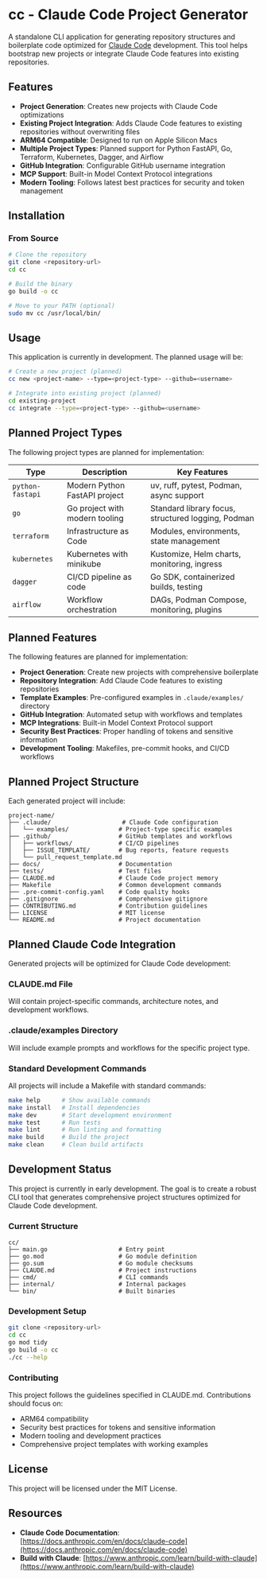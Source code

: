 # cc - Claude Code Project Generator

A standalone CLI application for generating repository structures and boilerplate code optimized for [Claude Code](https://docs.anthropic.com/en/docs/claude-code) development. This tool helps bootstrap new projects or integrate Claude Code features into existing repositories.

## Features

- **Project Generation**: Creates new projects with Claude Code optimizations
- **Existing Project Integration**: Adds Claude Code features to existing repositories without overwriting files  
- **ARM64 Compatible**: Designed to run on Apple Silicon Macs
- **Multiple Project Types**: Planned support for Python FastAPI, Go, Terraform, Kubernetes, Dagger, and Airflow
- **GitHub Integration**: Configurable GitHub username integration
- **MCP Support**: Built-in Model Context Protocol integrations
- **Modern Tooling**: Follows latest best practices for security and token management

## Installation

### From Source

```bash
# Clone the repository  
git clone <repository-url>
cd cc

# Build the binary
go build -o cc

# Move to your PATH (optional)
sudo mv cc /usr/local/bin/
```

## Usage

This application is currently in development. The planned usage will be:

```bash
# Create a new project (planned)
cc new <project-name> --type=<project-type> --github=<username>

# Integrate into existing project (planned)  
cd existing-project
cc integrate --type=<project-type> --github=<username>
```

## Planned Project Types

The following project types are planned for implementation:

| Type | Description | Key Features |
|------|-------------|--------------|
| `python-fastapi` | Modern Python FastAPI project | uv, ruff, pytest, Podman, async support |
| `go` | Go project with modern tooling | Standard library focus, structured logging, Podman |
| `terraform` | Infrastructure as Code | Modules, environments, state management |
| `kubernetes` | Kubernetes with minikube | Kustomize, Helm charts, monitoring, ingress |
| `dagger` | CI/CD pipeline as code | Go SDK, containerized builds, testing |
| `airflow` | Workflow orchestration | DAGs, Podman Compose, monitoring, plugins |

## Planned Features

The following features are planned for implementation:

- **Project Generation**: Create new projects with comprehensive boilerplate
- **Repository Integration**: Add Claude Code features to existing repositories
- **Template Examples**: Pre-configured examples in `.claude/examples/` directory
- **GitHub Integration**: Automated setup with workflows and templates
- **MCP Integrations**: Built-in Model Context Protocol support
- **Security Best Practices**: Proper handling of tokens and sensitive information
- **Development Tooling**: Makefiles, pre-commit hooks, and CI/CD workflows

## Planned Project Structure

Each generated project will include:

```
project-name/
├── .claude/                    # Claude Code configuration
│   └── examples/              # Project-type specific examples
├── .github/                   # GitHub templates and workflows
│   ├── workflows/             # CI/CD pipelines
│   ├── ISSUE_TEMPLATE/        # Bug reports, feature requests
│   └── pull_request_template.md
├── docs/                      # Documentation
├── tests/                     # Test files
├── CLAUDE.md                  # Claude Code project memory
├── Makefile                   # Common development commands
├── .pre-commit-config.yaml    # Code quality hooks
├── .gitignore                 # Comprehensive gitignore
├── CONTRIBUTING.md            # Contribution guidelines
├── LICENSE                    # MIT license
└── README.md                  # Project documentation
```

## Planned Claude Code Integration

Generated projects will be optimized for Claude Code development:

### CLAUDE.md File
Will contain project-specific commands, architecture notes, and development workflows.

### .claude/examples Directory  
Will include example prompts and workflows for the specific project type.

### Standard Development Commands
All projects will include a Makefile with standard commands:

```bash
make help      # Show available commands
make install   # Install dependencies  
make dev       # Start development environment
make test      # Run tests
make lint      # Run linting and formatting
make build     # Build the project
make clean     # Clean build artifacts
```

## Development Status

This project is currently in early development. The goal is to create a robust CLI tool that generates comprehensive project structures optimized for Claude Code development.

### Current Structure

```
cc/
├── main.go                    # Entry point
├── go.mod                     # Go module definition
├── go.sum                     # Go module checksums
├── CLAUDE.md                  # Project instructions
├── cmd/                       # CLI commands
├── internal/                  # Internal packages
└── bin/                       # Built binaries
```

### Development Setup

```bash
git clone <repository-url>
cd cc
go mod tidy
go build -o cc
./cc --help
```

### Contributing

This project follows the guidelines specified in CLAUDE.md. Contributions should focus on:

- ARM64 compatibility
- Security best practices for tokens and sensitive information
- Modern tooling and development practices
- Comprehensive project templates with working examples

## License

This project will be licensed under the MIT License.

## Resources

- **Claude Code Documentation**: [https://docs.anthropic.com/en/docs/claude-code](https://docs.anthropic.com/en/docs/claude-code)
- **Build with Claude**: [https://www.anthropic.com/learn/build-with-claude](https://www.anthropic.com/learn/build-with-claude)